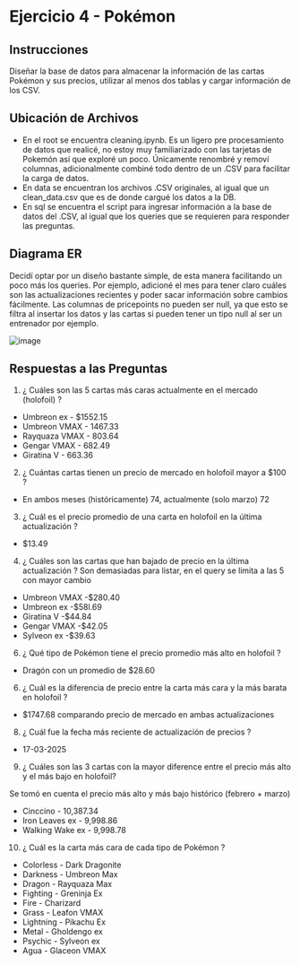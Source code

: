 # Ejercicio 4 - Pokémon
## Instrucciones
Diseñar la base de datos para almacenar la  información de las cartas Pokémon y sus precios, utilizar al menos dos tablas y cargar información de los CSV.
## Ubicación de Archivos
- En el root se encuentra cleaning.ipynb. Es un ligero pre procesamiento de datos que realicé, no estoy muy familiarizado con las tarjetas de Pokemón así que exploré un poco. Únicamente renombré y removí columnas, adicionalmente combiné todo dentro de un .CSV para facilitar la carga de datos.
- En data se encuentran los archivos .CSV originales, al igual que un clean_data.csv que es de donde cargué los datos a la DB.
- En sql se encuentra el script para ingresar información a la base de datos del .CSV, al igual que los queries que se requieren para responder las preguntas.

## Diagrama ER
Decidí optar por un diseño bastante simple, de esta manera facilitando un poco más los queries. Por ejemplo, adicioné el mes para tener claro cuáles son las actualizaciones recientes y poder sacar información sobre cambios fácilmente. Las columnas de pricepoints no pueden ser null, ya que esto se filtra al insertar los datos y las cartas si pueden tener un tipo null al ser un entrenador por ejemplo.

![image](https://github.com/user-attachments/assets/61468c4e-2f96-4617-b94f-54430c1913c9)

## Respuestas a las Preguntas

1. ¿ Cuáles son las 5 cartas más caras actualmente en el mercado (holofoil) ?

  - Umbreon ex - $1552.15
  - Umbreon VMAX - 1467.33
  - Rayquaza VMAX - 803.64
  - Gengar VMAX - 682.49
  - Giratina V - 663.36

2. ¿ Cuántas cartas tienen un precio de mercado en holofoil mayor a $100 ?

  - En ambos meses (históricamente) 74, actualmente (solo marzo) 72

3. ¿ Cuál es el precio promedio de una carta en holofoil en la última actualización ?

  - $13.49

4. ¿ Cuáles son las cartas que han bajado de precio en la última actualización ?
Son demasiadas para listar, en el query se limita a las 5 con mayor cambio

  - Umbreon VMAX -$280.40
  - Umbreon ex -$58l.69
  - Giratina V -$44.84
  - Gengar VMAX -$42.05
  - Sylveon ex -$39.63

6. ¿ Qué tipo de Pokémon tiene el precio promedio más alto en holofoil ?

  - Dragón con un promedio de $28.60

6. ¿ Cuál es la diferencia de precio entre la carta más cara y la más barata en holofoil ?

  - $1747.68 comparando precio de mercado en ambas actualizaciones

8. ¿ Cuál fue la fecha más reciente de actualización de precios ?

  - 17-03-2025

9. ¿ Cuáles son las 3 cartas con la  mayor diference entre el precio más alto y el más bajo en holofoil?

  Se tomó en cuenta el precio más alto y más bajo histórico (febrero + marzo)

  - Cinccino - 10,387.34
  - Iron Leaves ex - 9,998.86
  - Walking Wake ex - 9,998.78

10. ¿ Cuál es la carta más cara de cada tipo de Pokémon ?

  - Colorless - Dark Dragonite
  - Darkness - Umbreon Max
  - Dragon - Rayquaza Max
  - Fighting - Greninja Ex
  - Fire - Charizard
  - Grass - Leafon VMAX
  - Lightning - Pikachu Ex
  - Metal - Gholdengo ex
  - Psychic - Sylveon ex
  - Agua - Glaceon VMAX

